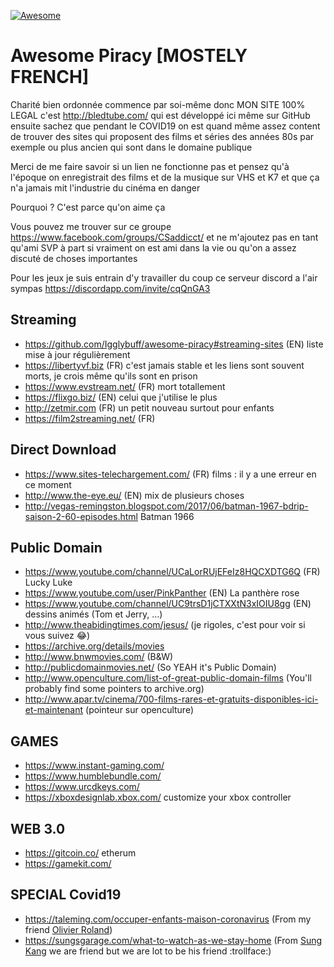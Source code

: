 [![Awesome](https://cdn.rawgit.com/sindresorhus/awesome/d7305f38d29fed78fa85652e3a63e154dd8e8829/media/badge.svg)](https://github.com/sindresorhus/awesome)

# Awesome Piracy [MOSTELY FRENCH]

Charité bien ordonnée commence par soi-même donc MON SITE 100% LEGAL c'est http://bledtube.com/ qui est développé ici même sur GitHub ensuite sachez que pendant le COVID19 on est quand même assez content de trouver des sites qui proposent des films et séries des années 80s par exemple ou plus ancien qui sont dans le domaine publique

Merci de me faire savoir si un lien ne fonctionne pas et pensez qu'à l'époque on enregistrait des films et de la musique sur VHS et K7 et que ça n'a jamais mit l'industrie du cinéma en danger

Pourquoi ? C'est parce qu'on aime ça

Vous pouvez me trouver sur ce groupe https://www.facebook.com/groups/CSaddicct/ et ne m'ajoutez pas en tant qu'ami SVP à part si vraiment on est ami dans la vie ou qu'on a assez discuté de choses importantes

Pour les jeux je suis entrain d'y travailler du coup ce serveur discord a l'air sympas https://discordapp.com/invite/cqQnGA3

Streaming
---

- https://github.com/Igglybuff/awesome-piracy#streaming-sites (EN) liste mise à jour régulièrement
- https://libertyvf.biz (FR) c'est jamais stable et les liens sont souvent morts, je crois même qu'ils sont en prison
- https://www.evstream.net/ (FR) mort totallement
- https://flixgo.biz/ (EN) celui que j'utilise le plus
- http://zetmir.com (FR) un petit nouveau surtout pour enfants
- https://film2streaming.net/ (FR)

Direct Download
---

- https://www.sites-telechargement.com/ (FR) films : il y a une erreur en ce moment
- http://www.the-eye.eu/ (EN) mix de plusieurs choses
- http://vegas-remingston.blogspot.com/2017/06/batman-1967-bdrip-saison-2-60-episodes.html Batman 1966

Public Domain
---

- https://www.youtube.com/channel/UCaLorRUjEFeIz8HQCXDTG6Q (FR) Lucky Luke
- https://www.youtube.com/user/PinkPanther (EN) La panthère rose 
- https://www.youtube.com/channel/UC9trsD1jCTXXtN3xIOIU8gg (EN) dessins animés (Tom et Jerry, ...)
- http://www.theabidingtimes.com/jesus/ (je rigoles, c'est pour voir si vous suivez 😂)
- https://archive.org/details/movies
- http://www.bnwmovies.com/ (B&W)
- http://publicdomainmovies.net/ (So YEAH it's Public Domain)
- http://www.openculture.com/list-of-great-public-domain-films (You'll probably find some pointers to archive.org)
- http://www.apar.tv/cinema/700-films-rares-et-gratuits-disponibles-ici-et-maintenant (pointeur sur openculture)

GAMES
---

- https://www.instant-gaming.com/
- https://www.humblebundle.com/
- https://www.urcdkeys.com/
- https://xboxdesignlab.xbox.com/ customize your xbox controller

WEB 3.0
---
- https://gitcoin.co/ etherum
- https://gamekit.com/

SPECIAL Covid19 
---

- https://taleming.com/occuper-enfants-maison-coronavirus (From my friend [Olivier Roland](https://www.facebook.com/olivier.rolland.comedien))
- https://sungsgarage.com/what-to-watch-as-we-stay-home (From [Sung Kang](https://www.facebook.com/SungKangOfficial/) we are friend but we are lot to be his friend :trollface:)

